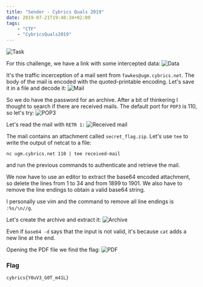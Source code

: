 ```yaml
---
title: "Sender - Cybrics Quals 2019"
date: 2019-07-21T19:48:34+02:00
tags:
    - "CTF"
    - "CybricsQuals2019"
---
```

![Task](/images/cybrics-2019/sender/task.png)

For this challenge, we have a link with some intercepted data:
![Data](/images/cybrics-2019/sender/data.png)

It's the traffic incerception of a mail sent from `fawkes@ugm.cybrics.net`. The
body of the mail is encoded with the quoted-printable encoding. Let's save it in
a file and decode it:
![Mail](/images/cybrics-2019/sender/mail-body.png)

So we do have the password for an archive. After a bit of thinkering I thought
to search if there are received mails. The default port for `POP3` is 110, so
let's try:
![POP3](/images/cybrics-2019/sender/pop3.png)

Let's read the mail with `RETR 1:`
![Received mail](/images/cybrics-2019/sender/received-mail.png)

The mail contains an attachment called `secret_flag.zip`. Let's use `tee` to
write the output of netcat to a file:
```
nc ugm.cybrics.net 110 | tee received-mail
```
and run the previous commands to authenticate and retrieve the mail.

We now have to use an editor to extract the base64 encoded attachment, so delete
the lines from 1 to 34 and from 1899 to 1901. We also have to remove the line
endings to obtain a valid base64 string.

I personally use vim and the command to remove all line endings is `:%s/\n//g`.

Let's create the archive and extract it:
![Archive](/images/cybrics-2019/sender/archive.png)

Even if `base64 -d` says that the input is not valid, it's because `cat` adds a
new line at the end.

Opening the PDF file we find the flag:
![PDF](/images/cybrics-2019/sender/pdf.png)

### Flag
```
cybrics{Y0uV3_G0T_m41L}
```
